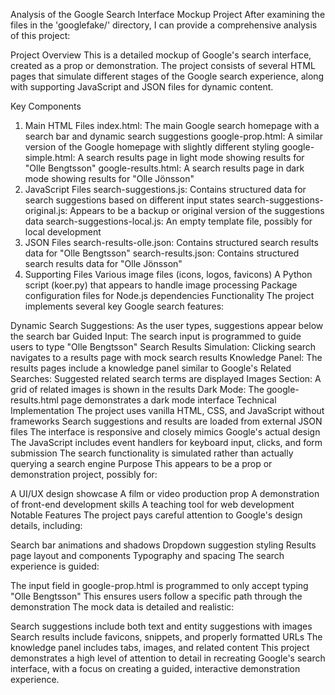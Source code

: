 Analysis of the Google Search Interface Mockup Project
After examining the files in the 'googlefake/' directory, I can provide a comprehensive analysis of this project:

Project Overview
This is a detailed mockup of Google's search interface, created as a prop or demonstration. The project consists of several HTML pages that simulate different stages of the Google search experience, along with supporting JavaScript and JSON files for dynamic content.

Key Components
1. Main HTML Files
index.html: The main Google search homepage with a search bar and dynamic search suggestions
google-prop.html: A similar version of the Google homepage with slightly different styling
google-simple.html: A search results page in light mode showing results for "Olle Bengtsson"
google-results.html: A search results page in dark mode showing results for "Olle Jönsson"
2. JavaScript Files
search-suggestions.js: Contains structured data for search suggestions based on different input states
search-suggestions-original.js: Appears to be a backup or original version of the suggestions data
search-suggestions-local.js: An empty template file, possibly for local development
3. JSON Files
search-results-olle.json: Contains structured search results data for "Olle Bengtsson"
search-results.json: Contains structured search results data for "Olle Jönsson"
4. Supporting Files
Various image files (icons, logos, favicons)
A Python script (koer.py) that appears to handle image processing
Package configuration files for Node.js dependencies
Functionality
The project implements several key Google search features:

Dynamic Search Suggestions: As the user types, suggestions appear below the search bar
Guided Input: The search input is programmed to guide users to type "Olle Bengtsson"
Search Results Simulation: Clicking search navigates to a results page with mock search results
Knowledge Panel: The results pages include a knowledge panel similar to Google's
Related Searches: Suggested related search terms are displayed
Images Section: A grid of related images is shown in the results
Dark Mode: The google-results.html page demonstrates a dark mode interface
Technical Implementation
The project uses vanilla HTML, CSS, and JavaScript without frameworks
Search suggestions and results are loaded from external JSON files
The interface is responsive and closely mimics Google's actual design
The JavaScript includes event handlers for keyboard input, clicks, and form submission
The search functionality is simulated rather than actually querying a search engine
Purpose
This appears to be a prop or demonstration project, possibly for:

A UI/UX design showcase
A film or video production prop
A demonstration of front-end development skills
A teaching tool for web development
Notable Features
The project pays careful attention to Google's design details, including:

Search bar animations and shadows
Dropdown suggestion styling
Results page layout and components
Typography and spacing
The search experience is guided:

The input field in google-prop.html is programmed to only accept typing "Olle Bengtsson"
This ensures users follow a specific path through the demonstration
The mock data is detailed and realistic:

Search suggestions include both text and entity suggestions with images
Search results include favicons, snippets, and properly formatted URLs
The knowledge panel includes tabs, images, and related content
This project demonstrates a high level of attention to detail in recreating Google's search interface, with a focus on creating a guided, interactive demonstration experience.